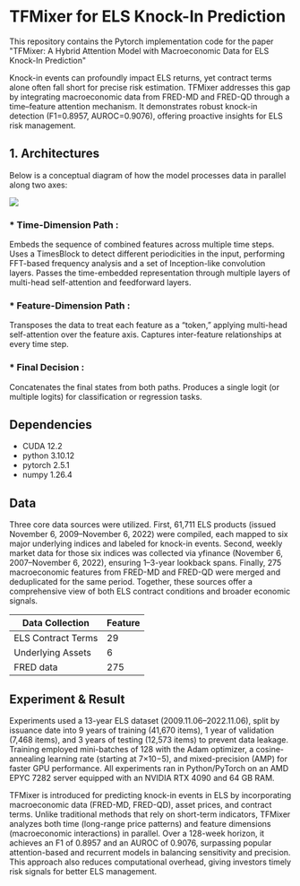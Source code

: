 # TFMixer for ELS Knock-In Prediction
This repository contains the Pytorch implementation code for the paper "TFMixer: A Hybrid Attention Model with
Macroeconomic Data for ELS Knock-In Prediction"

Knock-in events can profoundly impact ELS returns, yet contract terms alone often fall short for precise risk estimation. TFMixer addresses this gap by integrating macroeconomic data from FRED-MD and FRED-QD through a time–feature attention mechanism. It demonstrates robust knock-in detection (F1=0.8957, AUROC=0.9076), offering proactive insights for ELS risk management.

## 1. Architectures
Below is a conceptual diagram of how the model processes data in parallel along two axes:

<img src=https://github.com/dxlabskku/TFMixer/blob/main/model.png/>

### * Time-Dimension Path : 
Embeds the sequence of combined features across multiple time steps.
Uses a TimesBlock to detect different periodicities in the input, performing FFT-based frequency analysis and a set of Inception-like convolution layers.
Passes the time-embedded representation through multiple layers of multi-head self-attention and feedforward layers.

### * Feature-Dimension Path : 
Transposes the data to treat each feature as a “token,” applying multi-head self-attention over the feature axis.
Captures inter-feature relationships at every time step.

### * Final Decision : 
Concatenates the final states from both paths.
Produces a single logit (or multiple logits) for classification or regression tasks.

## Dependencies
- CUDA 12.2
- python 3.10.12
- pytorch 2.5.1
- numpy 1.26.4

## Data
Three core data sources were utilized. First, 61,711 ELS products (issued November 6, 2009–November 6, 2022) were compiled, each mapped to six major underlying indices and labeled for knock-in events. Second, weekly market data for those six indices was collected via yfinance (November 6, 2007–November 6, 2022), ensuring 1–3-year lookback spans. Finally, 275 macroeconomic features from FRED-MD and FRED-QD were merged and deduplicated for the same period. Together, these sources offer a comprehensive view of both ELS contract conditions and broader economic signals.

| Data Collection     | Feature |
|---------------------|---------|
| ELS Contract Terms  | 29      |
| Underlying Assets   | 6       |
| FRED data           | 275     |


## Experiment & Result
Experiments used a 13-year ELS dataset (2009.11.06–2022.11.06), split by issuance date into 9 years of training (41,670 items), 1 year of validation (7,468 items), and 3 years of testing (12,573 items) to prevent data leakage. Training employed mini-batches of 128 with the Adam optimizer, a cosine-annealing learning rate (starting at 7×10−5), and mixed-precision (AMP) for faster GPU performance. All experiments ran in Python/PyTorch on an AMD EPYC 7282 server equipped with an NVIDIA RTX 4090 and 64 GB RAM.

TFMixer is introduced for predicting knock-in events in ELS by incorporating macroeconomic data (FRED-MD, FRED-QD), asset prices, and contract terms. Unlike traditional methods that rely on short-term indicators, TFMixer analyzes both time (long-range price patterns) and feature dimensions (macroeconomic interactions) in parallel. Over a 128-week horizon, it achieves an F1 of 0.8957 and an AUROC of 0.9076, surpassing popular attention-based and recurrent models in balancing sensitivity and precision. This approach also reduces computational overhead, giving investors timely risk signals for better ELS management.

